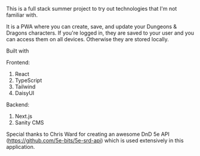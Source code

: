 This is a full stack summer project to try out technologies that I'm not familiar with.

It is a PWA where you can create, save, and update your Dungeons & Dragons characters. If you're logged in, they are saved to your user and you can access them on all devices. Otherwise they are stored locally.

Built with

Frontend:

1. React
2. TypeScript
3. Tailwind
4. DaisyUI

Backend:

1. Next.js
2. Sanity CMS

Special thanks to Chris Ward for creating an awesome DnD 5e API (https://github.com/5e-bits/5e-srd-api) which is used extensively in this application.
